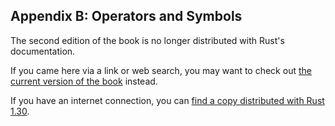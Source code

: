 ## Appendix B: Operators and Symbols

The second edition of the book is no longer distributed with Rust's documentation.

If you came here via a link or web search, you may want to check out [the current
version of the book](../appendix-02-operators.md) instead.

If you have an internet connection, you can [find a copy distributed with
Rust
1.30](https://doc.rust-lang.org/1.30.0/book/second-edition/appendix-02-operators.html).